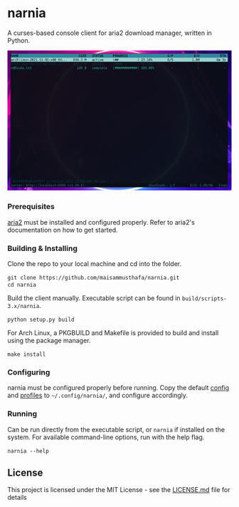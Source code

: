# narnia

A curses-based console client for aria2 download manager, written in Python.

![screenshot](/screenshot.png?raw=true)

### Prerequisites

[aria2](https://aria2.github.io/) must be installed and configured properly. Refer to aria2's documentation on how to get started.

### Building & Installing

Clone the repo to your local machine and cd into the folder.

```
git clone https://github.com/maisammusthafa/narnia.git
cd narnia
```

Build the client manually. Executable script can be found in `build/scripts-3.x/narnia`.

```
python setup.py build
```

For Arch Linux, a PKGBUILD and Makefile is provided to build and install using the package manager.

```
make install
```

### Configuring

narnia must be configured properly before running. Copy the default [config](https://github.com/maisammusthafa/narnia/blob/narnia2/doc/config/config) and [profiles](https://github.com/maisammusthafa/narnia/blob/narnia2/doc/config/profiles) to `~/.config/narnia/`, and configure accordingly.

### Running

Can be run directly from the executable script, or `narnia` if installed on the system. For available command-line options, run with the help flag.

```
narnia --help
```

## License

This project is licensed under the MIT License - see the [LICENSE.md](LICENSE.md) file for details

